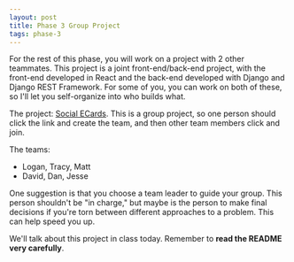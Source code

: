 ```yaml
---
layout: post
title: Phase 3 Group Project
tags: phase-3
---
```


For the rest of this phase, you will work on a project with 2 other teammates. This project is a joint front-end/back-end project, with the front-end developed in React and the back-end developed with Django and Django REST Framework. For some of you, you can work on both of these, so I'll let you self-organize into who builds what.

The project: [Social ECards](https://classroom.github.com/g/Pgs4JmQ5). This is a group project, so one person should click the link and create the team, and then other team members click and join.

The teams:

- Logan, Tracy, Matt
- David, Dan, Jesse

One suggestion is that you choose a team leader to guide your group. This person shouldn't be "in charge," but maybe is the person to make final decisions if you're torn between different approaches to a problem. This can help speed you up.

We'll talk about this project in class today. Remember to **read the README very carefully**.
